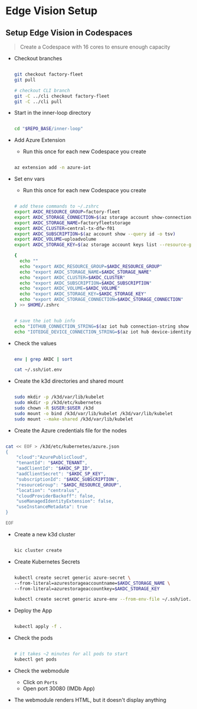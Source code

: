 # Edge Vision Setup

## Setup Edge Vision in Codespaces

> Create a Codespace with 16 cores to ensure enough capacity

- Checkout branches

  ```bash

  git checkout factory-fleet
  git pull

  # checkout CLI branch
  git -C ../cli checkout factory-fleet
  git -C ../cli pull

  ```

- Start in the inner-loop directory

  ```bash

  cd "$REPO_BASE/inner-loop"

  ```

- Add Azure Extension
  - Run this once for each new Codespace you create

  ```bash

  az extension add -n azure-iot

  ```

- Set env vars
  - Run this once for each new Codespace you create

  ```bash

  # add these commands to ~/.zshrc
  export AKDC_RESOURCE_GROUP=factory-fleet
  export AKDC_STORAGE_CONNECTION=$(az storage account show-connection-string -n $AKDC_STORAGE_NAME -g $AKDC_RESOURCE_GROUP -o tsv)
  export AKDC_STORAGE_NAME=factoryfleetstorage
  export AKDC_CLUSTER=central-tx-dfw-f01
  export AKDC_SUBSCRIPTION=$(az account show --query id -o tsv)
  export AKDC_VOLUME=uploadvolume
  export AKDC_STORAGE_KEY=$(az storage account keys list --resource-group $AKDC_RESOURCE_GROUP --account-name $AKDC_STORAGE_NAME --query "[0].value" -o tsv)

  {
    echo ""
    echo "export AKDC_RESOURCE_GROUP=$AKDC_RESOURCE_GROUP"
    echo "export AKDC_STORAGE_NAME=$AKDC_STORAGE_NAME"
    echo "export AKDC_CLUSTER=$AKDC_CLUSTER"
    echo "export AKDC_SUBSCRIPTION=$AKDC_SUBSCRIPTION"
    echo "export AKDC_VOLUME=$AKDC_VOLUME"
    echo "export AKDC_STORAGE_KEY=$AKDC_STORAGE_KEY"
    echo "export AKDC_STORAGE_CONNECTION=$AKDC_STORAGE_CONNECTION"
  } >> $HOME/.zshrc


  # save the iot hub info
  echo "IOTHUB_CONNECTION_STRING=$(az iot hub connection-string show --hub-name $AKDC_RESOURCE_GROUP -o tsv)" > ~/.ssh/iot.env
  echo "IOTEDGE_DEVICE_CONNECTION_STRING=$(az iot hub device-identity connection-string show --hub-name $AKDC_RESOURCE_GROUP --device-id $AKDC_CLUSTER -o tsv)" >> ~/.ssh/iot.env

  ```

- Check the values

  ```bash

  env | grep AKDC | sort

  cat ~/.ssh/iot.env

  ```

- Create the k3d directories and shared mount

  ```bash

  sudo mkdir -p /k3d/var/lib/kubelet
  sudo mkdir -p /k3d/etc/kubernetes
  sudo chown -R $USER:$USER /k3d
  sudo mount -o bind /k3d/var/lib/kubelet /k3d/var/lib/kubelet
  sudo mount --make-shared /k3d/var/lib/kubelet

  ```

- Create the Azure credentials file for the nodes

```bash

cat << EOF > /k3d/etc/kubernetes/azure.json
{
    "cloud":"AzurePublicCloud",
    "tenantId": "$AKDC_TENANT",
    "aadClientId": "$AKDC_SP_ID",
    "aadClientSecret": "$AKDC_SP_KEY",
    "subscriptionId": "$AKDC_SUBSCRIPTION",
    "resourceGroup": "$AKDC_RESOURCE_GROUP",
    "location": "centralus",
    "cloudProviderBackoff": false,
    "useManagedIdentityExtension": false,
    "useInstanceMetadata": true
}

EOF


  ```

- Create a new k3d cluster

    ```bash

    kic cluster create

    ```

- Create Kubernetes Secrets

  ```bash

  kubectl create secret generic azure-secret \
  --from-literal=azurestorageaccountname=$AKDC_STORAGE_NAME \
  --from-literal=azurestorageaccountkey=$AKDC_STORAGE_KEY

  kubectl create secret generic azure-env --from-env-file ~/.ssh/iot.env

  ```

- Deploy the App

  ```bash

  kubectl apply -f .

  ```

- Check the pods

  ```bash

  # it takes ~2 minutes for all pods to start
  kubectl get pods

  ```

- Check the webmodule
  - Click on `Ports`
  - Open port 30080 (IMDb App)
- The webmodule renders HTML, but it doesn't display anything
